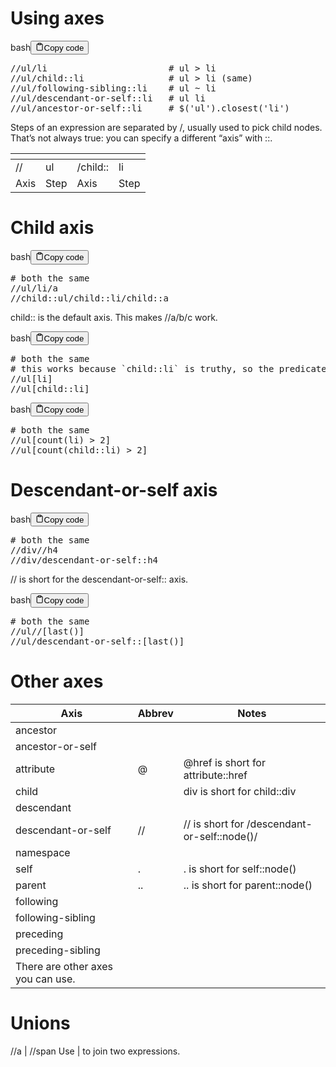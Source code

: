 <h1>Using axes</h1>
<div class="code-element"><div class="lang-line"><text>bash</text><button class="copy-button" id="code623b" onclick="copyCode(code623, code623b)"><svg stroke="currentColor" fill="none" stroke-width="2" viewBox="0 0 24 24" stroke-linecap="round" stroke-linejoin="round" class="h-4 w-4" height="1em" width="1em" xmlns="http://www.w3.org/2000/svg"><path d="M16 4h2a2 2 0 0 1 2 2v14a2 2 0 0 1-2 2H6a2 2 0 0 1-2-2V6a2 2 0 0 1 2-2h2"></path><rect x="8" y="2" width="8" height="4" rx="1" ry="1"></rect></svg><text>Copy code</text></button></div><div class="code" id="code623"><div class="highlight"><pre><span></span>//ul/li<span class="w">                       </span><span class="c1"># ul &gt; li</span>
//ul/child::li<span class="w">                </span><span class="c1"># ul &gt; li (same)</span>
//ul/following-sibling::li<span class="w">    </span><span class="c1"># ul ~ li</span>
//ul/descendant-or-self::li<span class="w">   </span><span class="c1"># ul li</span>
//ul/ancestor-or-self::li<span class="w">     </span><span class="c1"># $(&#39;ul&#39;).closest(&#39;li&#39;)</span>
</pre></div></div></div>

<p>Steps of an expression are separated by /, usually used to pick child nodes.
That’s not always true: you can specify a different “axis” with ::.</p>
<table>
<thead>
<tr>
<th></th>
<th></th>
<th></th>
<th></th>
</tr>
</thead>
<tbody>
<tr>
<td>//</td>
<td>ul</td>
<td>/child::</td>
<td>li</td>
</tr>
<tr>
<td>Axis</td>
<td>Step</td>
<td>Axis</td>
<td>Step</td>
</tr>
</tbody>
</table>
<h1>Child axis</h1>
<div class="code-element"><div class="lang-line"><text>bash</text><button class="copy-button" id="code624b" onclick="copyCode(code624, code624b)"><svg stroke="currentColor" fill="none" stroke-width="2" viewBox="0 0 24 24" stroke-linecap="round" stroke-linejoin="round" class="h-4 w-4" height="1em" width="1em" xmlns="http://www.w3.org/2000/svg"><path d="M16 4h2a2 2 0 0 1 2 2v14a2 2 0 0 1-2 2H6a2 2 0 0 1-2-2V6a2 2 0 0 1 2-2h2"></path><rect x="8" y="2" width="8" height="4" rx="1" ry="1"></rect></svg><text>Copy code</text></button></div><div class="code" id="code624"><div class="highlight"><pre><span></span><span class="c1"># both the same</span>
//ul/li/a
//child::ul/child::li/child::a
</pre></div></div></div>

<p>child:: is the default axis. This makes //a/b/c work.</p>
<div class="code-element"><div class="lang-line"><text>bash</text><button class="copy-button" id="code625b" onclick="copyCode(code625, code625b)"><svg stroke="currentColor" fill="none" stroke-width="2" viewBox="0 0 24 24" stroke-linecap="round" stroke-linejoin="round" class="h-4 w-4" height="1em" width="1em" xmlns="http://www.w3.org/2000/svg"><path d="M16 4h2a2 2 0 0 1 2 2v14a2 2 0 0 1-2 2H6a2 2 0 0 1-2-2V6a2 2 0 0 1 2-2h2"></path><rect x="8" y="2" width="8" height="4" rx="1" ry="1"></rect></svg><text>Copy code</text></button></div><div class="code" id="code625"><div class="highlight"><pre><span></span><span class="c1"># both the same</span>
<span class="c1"># this works because `child::li` is truthy, so the predicate succeeds</span>
//ul<span class="o">[</span>li<span class="o">]</span>
//ul<span class="o">[</span>child::li<span class="o">]</span>
</pre></div></div></div>

<div class="code-element"><div class="lang-line"><text>bash</text><button class="copy-button" id="code626b" onclick="copyCode(code626, code626b)"><svg stroke="currentColor" fill="none" stroke-width="2" viewBox="0 0 24 24" stroke-linecap="round" stroke-linejoin="round" class="h-4 w-4" height="1em" width="1em" xmlns="http://www.w3.org/2000/svg"><path d="M16 4h2a2 2 0 0 1 2 2v14a2 2 0 0 1-2 2H6a2 2 0 0 1-2-2V6a2 2 0 0 1 2-2h2"></path><rect x="8" y="2" width="8" height="4" rx="1" ry="1"></rect></svg><text>Copy code</text></button></div><div class="code" id="code626"><div class="highlight"><pre><span></span><span class="c1"># both the same</span>
//ul<span class="o">[</span>count<span class="o">(</span>li<span class="o">)</span><span class="w"> </span>&gt;<span class="w"> </span><span class="m">2</span><span class="o">]</span>
//ul<span class="o">[</span>count<span class="o">(</span>child::li<span class="o">)</span><span class="w"> </span>&gt;<span class="w"> </span><span class="m">2</span><span class="o">]</span>
</pre></div></div></div>

<h1>Descendant-or-self axis</h1>
<div class="code-element"><div class="lang-line"><text>bash</text><button class="copy-button" id="code627b" onclick="copyCode(code627, code627b)"><svg stroke="currentColor" fill="none" stroke-width="2" viewBox="0 0 24 24" stroke-linecap="round" stroke-linejoin="round" class="h-4 w-4" height="1em" width="1em" xmlns="http://www.w3.org/2000/svg"><path d="M16 4h2a2 2 0 0 1 2 2v14a2 2 0 0 1-2 2H6a2 2 0 0 1-2-2V6a2 2 0 0 1 2-2h2"></path><rect x="8" y="2" width="8" height="4" rx="1" ry="1"></rect></svg><text>Copy code</text></button></div><div class="code" id="code627"><div class="highlight"><pre><span></span><span class="c1"># both the same</span>
//div//h4
//div/descendant-or-self::h4
</pre></div></div></div>

<p>// is short for the descendant-or-self:: axis.</p>
<div class="code-element"><div class="lang-line"><text>bash</text><button class="copy-button" id="code628b" onclick="copyCode(code628, code628b)"><svg stroke="currentColor" fill="none" stroke-width="2" viewBox="0 0 24 24" stroke-linecap="round" stroke-linejoin="round" class="h-4 w-4" height="1em" width="1em" xmlns="http://www.w3.org/2000/svg"><path d="M16 4h2a2 2 0 0 1 2 2v14a2 2 0 0 1-2 2H6a2 2 0 0 1-2-2V6a2 2 0 0 1 2-2h2"></path><rect x="8" y="2" width="8" height="4" rx="1" ry="1"></rect></svg><text>Copy code</text></button></div><div class="code" id="code628"><div class="highlight"><pre><span></span><span class="c1"># both the same</span>
//ul//<span class="o">[</span>last<span class="o">()]</span>
//ul/descendant-or-self::<span class="o">[</span>last<span class="o">()]</span>
</pre></div></div></div>

<h1>Other axes</h1>
<table>
<thead>
<tr>
<th>Axis</th>
<th>Abbrev</th>
<th>Notes</th>
</tr>
</thead>
<tbody>
<tr>
<td>ancestor</td>
<td></td>
<td></td>
</tr>
<tr>
<td>ancestor-or-self</td>
<td></td>
<td></td>
</tr>
<tr>
<td>attribute</td>
<td>@</td>
<td>@href is short for attribute::href</td>
</tr>
<tr>
<td>child</td>
<td></td>
<td>div is short for child::div</td>
</tr>
<tr>
<td>descendant</td>
<td></td>
<td></td>
</tr>
<tr>
<td>descendant-or-self</td>
<td>//</td>
<td>// is short for /descendant-or-self::node()/</td>
</tr>
<tr>
<td>namespace</td>
<td></td>
<td></td>
</tr>
<tr>
<td>self</td>
<td>.</td>
<td>. is short for self::node()</td>
</tr>
<tr>
<td>parent</td>
<td>..</td>
<td>.. is short for parent::node()</td>
</tr>
<tr>
<td>following</td>
<td></td>
<td></td>
</tr>
<tr>
<td>following-sibling</td>
<td></td>
<td></td>
</tr>
<tr>
<td>preceding</td>
<td></td>
<td></td>
</tr>
<tr>
<td>preceding-sibling</td>
<td></td>
<td></td>
</tr>
<tr>
<td>There are other axes you can use.</td>
<td></td>
<td></td>
</tr>
</tbody>
</table>
<h1>Unions</h1>
<p>//a | //span
Use | to join two expressions.</p>